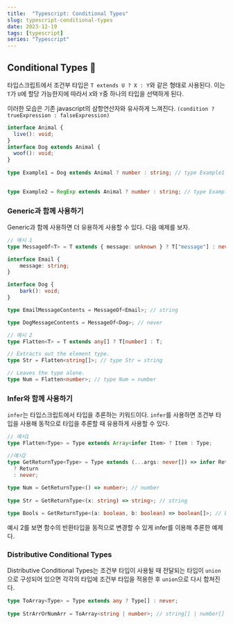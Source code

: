 ```yaml
---
title:  "Typescript: Conditional Types"
slug: typescript-conditional-types
date: 2023-12-19
tags: [typescript]
series: "Typescript"
---
```


## Conditional Types 🤩

타입스크립트에서 조건부 타입은 `T extends U ? X : Y`와 같은 형태로 사용된다. 이는 `T`가 `U`에 할당 가능한지에 따라서 `X`와 `Y`중 하나의 타입을 선택하게 된다.

이러한 모습은 기존 javascript의 삼항연산자와 유사하게 느껴진다. `(condition ? trueExpression : falseExpression)`

```typescript
interface Animal {
  live(): void;
}
interface Dog extends Animal {
  woof(): void;
}
 
type Example1 = Dog extends Animal ? number : string; // type Example1 = number
        

type Example2 = RegExp extends Animal ? number : string; // type Example2 = string
```

### Generic과 함께 사용하기
Generic과 함께 사용하면 더 유용하게 사용할 수 있다. 다음 예제를 보자.

```typescript
// 예시 1  
type MessageOf<T> = T extends { message: unknown } ? T["message"] : never;

interface Email {
    message: string;
}

interface Dog {
    bark(): void;
}

type EmailMessageContents = MessageOf<Email>; // string

type DogMessageContents = MessageOf<Dog>; // never

// 예시 2
type Flatten<T> = T extends any[] ? T[number] : T;

// Extracts out the element type.
type Str = Flatten<string[]>; // type Str = string

// Leaves the type alone.
type Num = Flatten<number>; // type Num = number
```

### Infer와 함께 사용하기
`infer`는 타입스크립트에서 타입을 추론하는 키워드이다. `infer`를 사용하면 조건부 타입을 사용해 동적으로 타입을 추론할 때 유용하게 사용할 수 있다.

```typescript
// 예시1
type Flatten<Type> = Type extends Array<infer Item> ? Item : Type;

//예시2
type GetReturnType<Type> = Type extends (...args: never[]) => infer Return
  ? Return
  : never;
 
type Num = GetReturnType<() => number>; // number
 
type Str = GetReturnType<(x: string) => string>; // string

type Bools = GetReturnType<(a: boolean, b: boolean) => boolean[]>; // boolean[]
```
예시 2를 보면 함수의 반환타입을 동적으로 변경할 수 있게 infer를 이용해 추론한 예제다.

### Distributive Conditional Types
Distributive Conditional Types는 조건부 타입이 사용될 때 전달되는 타입이 `union`으로 구성되어 있으면 각각의 타입에 조건부 타입을 적용한 후 `union`으로 다시 합쳐진다.

```typescript
type ToArray<Type> = Type extends any ? Type[] : never;
 
type StrArrOrNumArr = ToArray<string | number>; // string[] | number[]
```
